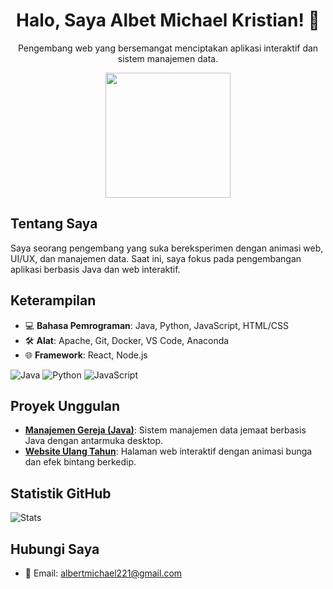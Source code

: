 <div align="center">
  <h1>Halo, Saya Albet Michael Kristian! 🌸</h1>
  <p>Pengembang web yang bersemangat menciptakan aplikasi interaktif dan sistem manajemen data.</p>
  <img src="https://media.giphy.com/media/3o7btPCcdNniyf0ArS/giphy.gif" width="200"/>
</div>

## Tentang Saya
Saya seorang pengembang yang suka bereksperimen dengan animasi web, UI/UX, dan manajemen data. Saat ini, saya fokus pada pengembangan aplikasi berbasis Java dan web interaktif.

## Keterampilan
- 💻 **Bahasa Pemrograman**: Java, Python, JavaScript, HTML/CSS
- 🛠 **Alat**: Apache, Git, Docker, VS Code, Anaconda
- 🌐 **Framework**: React, Node.js

![Java](https://img.shields.io/badge/Java-007396?style=flat-square&logo=java) ![Python](https://img.shields.io/badge/Python-3776AB?style=flat-square&logo=python) ![JavaScript](https://img.shields.io/badge/JavaScript-F7DF1E?style=flat-square&logo=javascript)

## Proyek Unggulan
- **[Manajemen Gereja (Java)](https://github.com/4lDev/church-management-java)**: Sistem manajemen data jemaat berbasis Java dengan antarmuka desktop.
- **[Website Ulang Tahun](https://github.com/4lDev/birthday-website)**: Halaman web interaktif dengan animasi bunga dan efek bintang berkedip.

## Statistik GitHub
![Stats](https://github-readme-stats.vercel.app/api?username=4lDev&show_icons=true&theme=radical)

## Hubungi Saya
- 📧 Email: [albertmichael221@gmail.com](mailto:albertmichael221@gmail.com)
